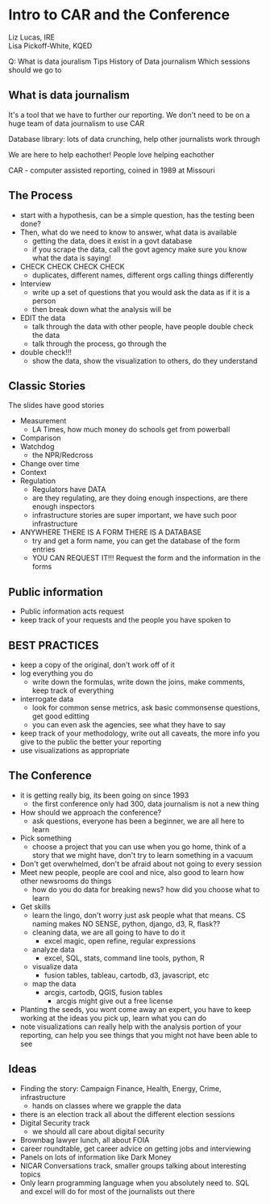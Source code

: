 Intro to CAR and the Conference
==============
Liz Lucas, IRE  
Lisa Pickoff-White, KQED

Q: What is data jouralism
Tips
History of Data journalism
Which sessions should we go to

## What is data journalism
It's a tool that we have to further our reporting. We don't need to be on a huge team of data journalism to use CAR

Database library: lots of data crunching, help other journalists work through

We are here to help eachother! People love helping eachother

CAR - computer assisted reporting, coined in 1989 at Missouri

## The Process
* start with a hypothesis, can be a simple question, has the testing been done?
* Then, what do we need to know to answer, what data is available
  * getting the data, does it exist in a govt database
  * if you scrape the data, call the govt agency make sure you know what the data is saying!
* CHECK CHECK CHECK CHECK
  * duplicates, different names, different orgs calling things differently
* Interview
  * write up a set of questions that you would ask the data as if it is a person
  * then break down what the analysis will be
* EDIT the data
  * talk through the data with other people, have people double check the data
  * talk through the process, go through the
* double check!!!
  * show the data, show the visualization to others, do they understand

## Classic Stories
The slides have good stories
* Measurement
  * LA Times, how much money do schools get from powerball
* Comparison
* Watchdog
  * the NPR/Redcross
* Change over time
* Context
* Regulation
  * Regulators have DATA
  * are they regulating, are they doing enough inspections, are there enough inspectors
  * infrastructure stories are super important, we have such poor infrastructure
* ANYWHERE THERE IS A FORM THERE IS A DATABASE
  * try and get a form name, you can get the database of the form entries
  * YOU CAN REQUEST IT!!! Request the form and the information in the forms


## Public information
* Public information acts request
* keep track of your requests and the people you have spoken to

## BEST PRACTICES
* keep a copy of the original, don't work off of it
* log everything you do
  * write down the formulas, write down the joins, make comments, keep track of everything
* interrogate data
  * look for common sense metrics, ask basic commonsense questions, get good editting
  * you can even ask the agencies, see what they have to say
* keep track of your methodology, write out all caveats, the more info you give to the public the better your reporting
* use visualizations as appropriate

## The Conference
* it is getting really big, its been going on since 1993
  * the first conference only had 300, data journalism is not a new thing
* How should we approach the conference?
  * ask questions, everyone has been a beginner, we are all here to learn
* Pick something
  * choose a project that you can use when you go home, think of a story that we might have, don't try to learn something in a vacuum
* Don't get overwhelmed, don't be afraid about not going to every session
* Meet new people, people are cool and nice, also good to learn how other newsrooms do things
  * how do you do data for breaking news? how did you choose what to learn
* Get skills
  * learn the lingo, don't worry just ask people what that means. CS naming makes NO SENSE, python, django, d3, R, flask??
  * cleaning data, we are all going to have to do it
    * excel magic, open refine, regular expressions
  * analyze data
    * excel, SQL, stats, command line tools, python, R
  * visualize data
    * fusion tables, tableau, cartodb, d3, javascript, etc
  * map the data
    * arcgis, cartodb, QGIS, fusion tables
      * arcgis might give out a free license
* Planting the seeds, you wont come away an expert, you have to keep working at the ideas you pick up, learn what you can do
* note visualizations can really help with the analysis portion of your reporting, can help you see things that you might not have been able to see

## Ideas
* Finding the story: Campaign Finance, Health, Energy, Crime, infrastructure
  * hands on classes where we grapple the data
* there is an election track all about the different election sessions
* Digital Security track
  * we should all care about digital security
* Brownbag lawyer lunch, all about FOIA
* career roundtable, get career advice on getting jobs and interviewing
* Panels on lots of information like Dark Money
* NICAR Conversations track, smaller groups talking about interesting topics
* Only learn programming language when you absolutely need to. SQL and excel will do for most of the journalists out there
